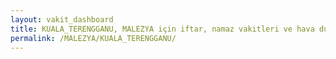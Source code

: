 ```yaml
---
layout: vakit_dashboard
title: KUALA_TERENGGANU, MALEZYA için iftar, namaz vakitleri ve hava durumu - ilçe/eyalet seç
permalink: /MALEZYA/KUALA_TERENGGANU/
---
```


<script type="text/javascript">
  var GLOBAL_COUNTRY = 'MALEZYA';
  var GLOBAL_CITY = 'KUALA_TERENGGANU';
  var GLOBAL_STATE = '';
  var lat = 72;
  var lon = 21;
</script>
